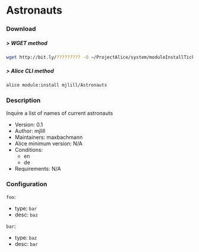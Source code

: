 # Astronauts

### Download

##### > WGET method
```bash
wget http://bit.ly/????????? -O ~/ProjectAlice/system/moduleInstallTickets/Astronauts.install
```

##### > Alice CLI method
```bash
alice module:install mjlill/Astronauts
```

### Description
Inquire a list of names of current astronauts

- Version: 0.1
- Author: mjlill
- Maintainers: maxbachmann
- Alice minimum version: N/A
- Conditions:
  - en
  - de
- Requirements: N/A

### Configuration


`foo`:
 - type: `bar`
 - desc: `baz`
 
`bar`:
 - type: `baz`
 - desc: `bar`

